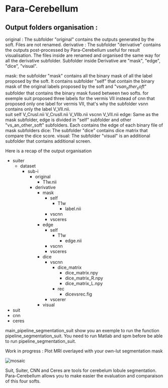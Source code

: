 # Para-Cerebellum


## Output folders organisation :

original : The subfolder "original" contains the outputs generated by the soft. Files are not renamed.
derivative : The subfolder "derivative" contains the outputs post-processed by Para-Cerebellum useful for result visualisation. The files inside are renamed and                organised the same way for all the derivative subfolder. Subfolder inside Derivative are "mask", "edge", "dice", "visual".

mask: the subfolder "mask" contains all the binary mask of all the label proposed by the soft. It contains subfolder "self" that contain the binary mask of the         original labels proposed by the soft and "vs$an_other_soft$" subfolder that contains the binary mask fused between two softs.
      for exemple suit proposed three labels for the vermis VII instead of cnn that proposed only one label for vermis VII, that's why the subfolder vsnn contains       only the label V_VII.nii.  
      suit
        self
          V_CrusI.nii
          V_CrusII.nii
          V_VIIb.nii
        vscnn
          V_VII.nii
edge: Same as the mask subfolder, edge is divided in "self" subfolder and other "vs_an_other_soft" subfolders. Each contains the edge of each binary file of mask       subfolders
dice: The subfolder "dice" contains dice matrix that compare the dice score. 
visual: The subfolder "visual" is an additional subfolder that contains additional screen.

Here is a recap of the output organisation 

* suiter
    * dataset
        * sub-i
            * original
                * T1w.nii
            * derivative
                * mask
                    * self
                        * T1w
                            - label.nii
                    * vscnn
                    * vsceres
                * edge
                    * self
                        * T1w
                            - edge.nii
                    * vscnn
                    * vsceres
                * dice
                    * vscnn
                        * dice_matrix
                            - dice_matrix.npy
                            - dice_matrix_R.npy
                            - dice_matrix_L.npy
                        * rec
                            - dicevsrec.fig
                    * vscerer
                * visual       
* suit
* cnn
* ceres


main_pipeline_segmentation_suit show you an exemple to run the function pipeline_segmentation_suit.
You need to run Matlab and spm before be able to run pipeline_segmentation_suit.


Work in progress : Plot MRI overlayed with your own-lut segmentation mask

![mosaic](https://user-images.githubusercontent.com/62238305/83866292-e245a680-a727-11ea-9819-52d25429305b.png)

Suit, Suiter, CNN and Ceres are tools for cerebelum lobule segmentation. 
Para-Cerebellum allows you to make easier the evaluation and comparaison of this four softs.

